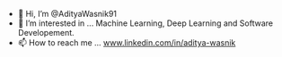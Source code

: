 - 👋 Hi, I’m @AdityaWasnik91
- 👀 I’m interested in ... Machine Learning, Deep Learning and Software Developement.  
- 📫 How to reach me ... www.linkedin.com/in/aditya-wasnik

<!---
AdityaWasnik91/AdityaWasnik91 is a ✨ special ✨ repository because its `README.md` (this file) appears on your GitHub profile.
You can click the Preview link to take a look at your changes.
--->
